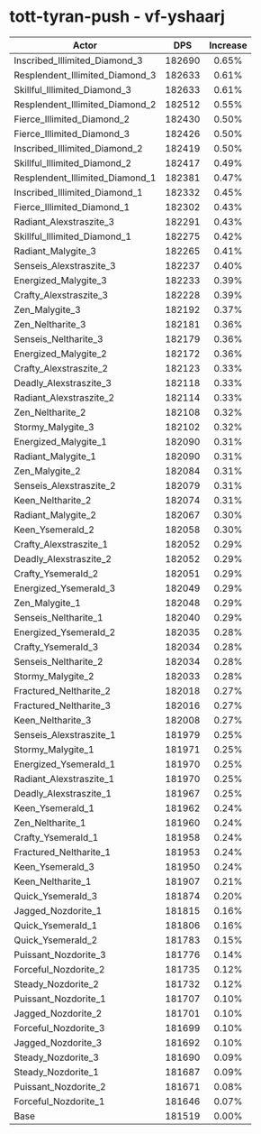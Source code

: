 # tott-tyran-push - vf-yshaarj
| Actor | DPS | Increase |
|---|:---:|:---:|
|Inscribed_Illimited_Diamond_3|182690|0.65%|
|Resplendent_Illimited_Diamond_3|182633|0.61%|
|Skillful_Illimited_Diamond_3|182633|0.61%|
|Resplendent_Illimited_Diamond_2|182512|0.55%|
|Fierce_Illimited_Diamond_2|182430|0.50%|
|Fierce_Illimited_Diamond_3|182426|0.50%|
|Inscribed_Illimited_Diamond_2|182419|0.50%|
|Skillful_Illimited_Diamond_2|182417|0.49%|
|Resplendent_Illimited_Diamond_1|182381|0.47%|
|Inscribed_Illimited_Diamond_1|182332|0.45%|
|Fierce_Illimited_Diamond_1|182302|0.43%|
|Radiant_Alexstraszite_3|182291|0.43%|
|Skillful_Illimited_Diamond_1|182275|0.42%|
|Radiant_Malygite_3|182265|0.41%|
|Senseis_Alexstraszite_3|182237|0.40%|
|Energized_Malygite_3|182233|0.39%|
|Crafty_Alexstraszite_3|182228|0.39%|
|Zen_Malygite_3|182192|0.37%|
|Zen_Neltharite_3|182181|0.36%|
|Senseis_Neltharite_3|182179|0.36%|
|Energized_Malygite_2|182172|0.36%|
|Crafty_Alexstraszite_2|182123|0.33%|
|Deadly_Alexstraszite_3|182118|0.33%|
|Radiant_Alexstraszite_2|182114|0.33%|
|Zen_Neltharite_2|182108|0.32%|
|Stormy_Malygite_3|182102|0.32%|
|Energized_Malygite_1|182090|0.31%|
|Radiant_Malygite_1|182090|0.31%|
|Zen_Malygite_2|182084|0.31%|
|Senseis_Alexstraszite_2|182079|0.31%|
|Keen_Neltharite_2|182074|0.31%|
|Radiant_Malygite_2|182067|0.30%|
|Keen_Ysemerald_2|182058|0.30%|
|Crafty_Alexstraszite_1|182052|0.29%|
|Deadly_Alexstraszite_2|182052|0.29%|
|Crafty_Ysemerald_2|182051|0.29%|
|Energized_Ysemerald_3|182049|0.29%|
|Zen_Malygite_1|182048|0.29%|
|Senseis_Neltharite_1|182040|0.29%|
|Energized_Ysemerald_2|182035|0.28%|
|Crafty_Ysemerald_3|182034|0.28%|
|Senseis_Neltharite_2|182034|0.28%|
|Stormy_Malygite_2|182033|0.28%|
|Fractured_Neltharite_2|182018|0.27%|
|Fractured_Neltharite_3|182016|0.27%|
|Keen_Neltharite_3|182008|0.27%|
|Senseis_Alexstraszite_1|181979|0.25%|
|Stormy_Malygite_1|181971|0.25%|
|Energized_Ysemerald_1|181970|0.25%|
|Radiant_Alexstraszite_1|181970|0.25%|
|Deadly_Alexstraszite_1|181967|0.25%|
|Keen_Ysemerald_1|181962|0.24%|
|Zen_Neltharite_1|181960|0.24%|
|Crafty_Ysemerald_1|181958|0.24%|
|Fractured_Neltharite_1|181953|0.24%|
|Keen_Ysemerald_3|181950|0.24%|
|Keen_Neltharite_1|181907|0.21%|
|Quick_Ysemerald_3|181874|0.20%|
|Jagged_Nozdorite_1|181815|0.16%|
|Quick_Ysemerald_1|181806|0.16%|
|Quick_Ysemerald_2|181783|0.15%|
|Puissant_Nozdorite_3|181776|0.14%|
|Forceful_Nozdorite_2|181735|0.12%|
|Steady_Nozdorite_2|181732|0.12%|
|Puissant_Nozdorite_1|181707|0.10%|
|Jagged_Nozdorite_2|181701|0.10%|
|Forceful_Nozdorite_3|181699|0.10%|
|Jagged_Nozdorite_3|181692|0.10%|
|Steady_Nozdorite_3|181690|0.09%|
|Steady_Nozdorite_1|181687|0.09%|
|Puissant_Nozdorite_2|181671|0.08%|
|Forceful_Nozdorite_1|181646|0.07%|
|Base|181519|0.00%|
